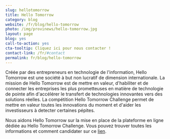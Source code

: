 ```yaml
---
slug: hellotomorrow
title: Hello Tomorrow
category: blog
website: /fr/blog/hello-tomorrow
photo: /img/provinews/hello-tomorrow.jpg
layout: page
blog: yes
call-to-action: yes
cta-tooltip: Cliquez ici pour nous contacter !
contact-link: /fr/#contact
permalink: fr/blog/hello-tomorrow
---
```


Créée par des entrepreneurs en technologie de l'information, Hello Tomorrow est une société à but non lucratif de dimension internationale. La mission de Hello Tomorrow est de mettre en valeur, d'habiliter et de connecter les entreprises les plus prometteuses en matière de technologie de pointe afin d'accélérer le transfert de technologies innovantes vers des solutions réelles. La compétition Hello Tomorrow Challenge permet de mettre en valeur toutes les innovations du moment et d'aider les investisseurs à detecter certaines pépites.

Nous aidons Hello Tomorrow sur la mise en place de la plateforme en ligne dédiée au Hello Tomorrow Challenge.
Vous pouvez trouver toutes les informations et comment candidater sur ce [lien](https://hello-tomorrow.org/startups).